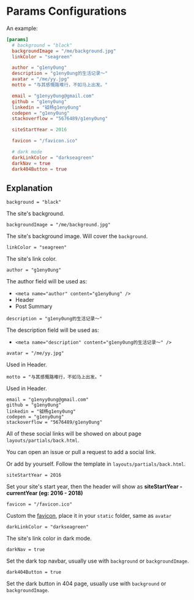 # Params Configurations

An example:

```toml
[params]
  # background = "black"
  backgroundImage = "/me/background.jpg"
  linkColor = "seagreen"

  author = "g1eny0ung"
  description = "g1eny0ung的生活记录～"
  avatar = "/me/yy.jpg"
  motto = "与其感慨路难行，不如马上出发。"

  email = "g1enyy0ung@gmail.com"
  github = "g1eny0ung"
  linkedin = "钺杨g1eny0ung"
  codepen = "g1eny0ung"
  stackoverflow = "5676489/g1eny0ung"

  siteStartYear = 2016

  favicon = "/favicon.ico"

  # dark mode
  darkLinkColor = "darkseagreen"
  darkNav = true
  dark404Button = true
```

## Explanation

`background = "black"`

The site's background.

`backgroundImage = "/me/background.jpg"`

The site's background image. Will cover the `background`.

`linkColor = "seagreen"`

The site's link color.

`author = "g1eny0ung"`

The author field will be used as:

- `<meta name="author" content="g1eny0ung" />`
- Header
- Post Summary

`description = "g1eny0ung的生活记录～"`

The description field will be used as:

- `<meta name="description" content="g1eny0ung的生活记录～" />`

`avatar = "/me/yy.jpg"`

Used in Header.

`motto = "与其感慨路难行，不如马上出发。"`

Used in Header.

`email = "g1enyy0ung@gmail.com"`<br />
`github = "g1eny0ung"`<br />
`linkedin = "钺杨g1eny0ung"`<br />
`codepen = "g1eny0ung"`<br />
`stackoverflow = "5676489/g1eny0ung"`

All of these social links will be showed on about page `layouts/partials/back.html`.

You can open an issue or pull a request to add a social link.

Or add by yourself. Follow the template in `layouts/partials/back.html`.

`siteStartYear = 2016`

Set your site's start year, then the header will show as **siteStartYear - currentYear (eg: 2016 - 2018)**

`favicon = "/favicon.ico"`

Custom the [favicon](https://en.wikipedia.org/wiki/Favicon), place it in your `static` folder, same as `avatar`

`darkLinkColor = "darkseagreen"`

The site's link color in dark mode.

`darkNav = true`

Set the dark top navbar, usually use with `background` or `backgroundImage`.

`dark404Button = true`

Set the dark button in 404 page, usually use with `background` or `backgroundImage`.
